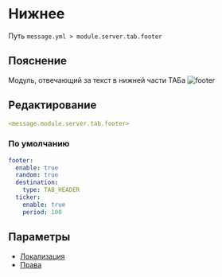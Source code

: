 # Нижнее
Путь `message.yml > module.server.tab.footer`

## Пояснение
Модуль, отвечающий за текст в нижней части ТАБа
![footer](/footer.png)

## Редактирование
```yaml
<message.module.server.tab.footer>
```

### По умолчанию
```yaml
footer:
  enable: true
  random: true
  destination:
    type: TAB_HEADER
  ticker:
    enable: true
    period: 100
```

## Параметры

- [Локализация](/docs/localizations/ru_ru/message/tab/footer/)
- [Права](/docs/permission/message/tab/footer/)

<!--@include: @/parts/enable.md-->
<!--@include: @/parts/random.md-->
<!--@include: @/parts/destination.md-->
<!--@include: @/parts/ticker.md-->